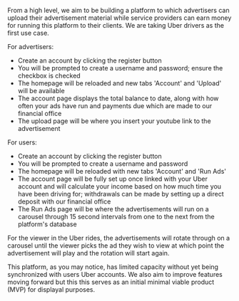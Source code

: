 From a high level, we aim to be building a platform to which advertisers can upload their advertisement
material while service providers can earn money for running this platform to their clients. We are taking
Uber drivers as the first use case.

For advertisers:
- Create an account by clicking the register button
- You will be prompted to create a username and password; ensure the checkbox is checked
- The homepage will be reloaded and new tabs 'Account' and 'Upload' will be available
- The account page displays the total balance to date, along with how often your ads have run and payments
  due which are made to our financial office
- The upload page will be where you insert your youtube link to the advertisement

For users:
- Create an account by clicking the register button
- You will be prompted to create a username and password
- The homepage will be reloaded with new tabs 'Account' and 'Run Ads'
- The account page will be fully set up once linked with your Uber account and will calculate your income
  based on how much time you have been driving for; withdrawals can be made by setting up a direct deposit
  with our financial office
- The Run Ads page will be where the advertisements will run on a carousel through 15 second intervals from
  one to the next from the platform's database

For the viewer in the Uber rides, the advertisements will rotate through on a carousel until the viewer
picks the ad they wish to view at which point the advertisement will play and the rotation will start again.

This platform, as you may notice, has limited capacity without yet being synchronized with users Uber accounts.
We also aim to improve features moving forward but this this serves as an initial minimal viable product (MVP)
for displayal purposes.